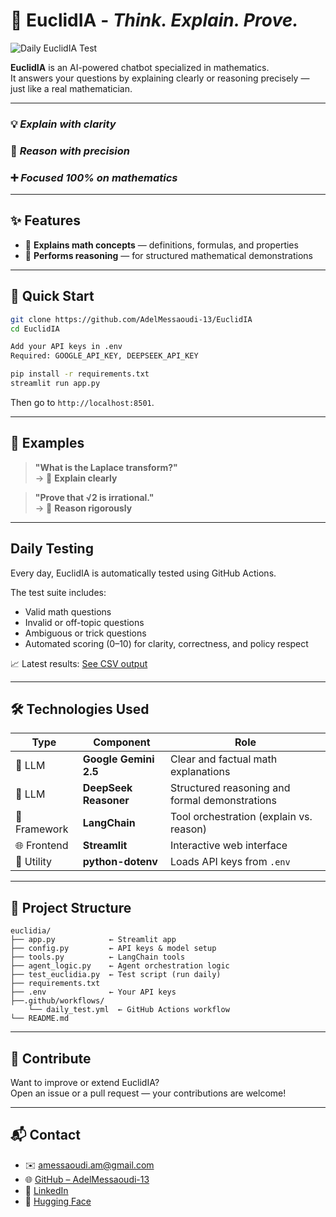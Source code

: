 # 📐 EuclidIA  - *Think. Explain. Prove.*

![Daily EuclidIA Test](https://github.com/AdelMessaoudi-13/EuclidIA/actions/workflows/daily_test.yml/badge.svg)

**EuclidIA** is an AI-powered chatbot specialized in mathematics.  
It answers your questions by explaining clearly or reasoning precisely — just like a real mathematician.

---

### 💡 *Explain with clarity*  
### 🧠 *Reason with precision*  
### ➕ *Focused 100% on mathematics*

---

## ✨ Features

- 📘 **Explains math concepts** — definitions, formulas, and properties  
- 🧠 **Performs reasoning** — for structured mathematical demonstrations

---

## 🚀 Quick Start

```bash
git clone https://github.com/AdelMessaoudi-13/EuclidIA
cd EuclidIA

Add your API keys in .env
Required: GOOGLE_API_KEY, DEEPSEEK_API_KEY

pip install -r requirements.txt
streamlit run app.py
```

Then go to `http://localhost:8501`.

---

## 💬 Examples

> **"What is the Laplace transform?"**  
> → 📘 **Explain clearly**

> **"Prove that √2 is irrational."**  
> → 🧠 **Reason rigorously**

---

## Daily Testing

Every day, EuclidIA is automatically tested using GitHub Actions.

The test suite includes:
- Valid math questions
- Invalid or off-topic questions
- Ambiguous or trick questions
- Automated scoring (0–10) for clarity, correctness, and policy respect

📈 Latest results: [See CSV output](https://github.com/AdelMessaoudi-13/EuclidIA/blob/results/euclidia_test_results.csv)

---

## 🛠 Technologies Used

| Type         | Component             | Role                                               |
|--------------|-----------------------|----------------------------------------------------|
| 🧠 LLM        | **Google Gemini 2.5** | Clear and factual math explanations                |
| 🧠 LLM        | **DeepSeek Reasoner** | Structured reasoning and formal demonstrations     |
| 🧩 Framework  | **LangChain**         | Tool orchestration (explain vs. reason)            |
| 🌐 Frontend   | **Streamlit**         | Interactive web interface                          |
| 🔐 Utility    | **python-dotenv**     | Loads API keys from `.env`                         |

---

## 📁 Project Structure

```
euclidia/
├── app.py            ← Streamlit app
├── config.py         ← API keys & model setup
├── tools.py          ← LangChain tools
├── agent_logic.py    ← Agent orchestration logic
├── test_euclidia.py  ← Test script (run daily)
├── requirements.txt
├── .env              ← Your API keys
├──.github/workflows/  
    └── daily_test.yml  ← GitHub Actions workflow
└── README.md
```

---

## 🤝 Contribute

Want to improve or extend EuclidIA?  
Open an issue or a pull request — your contributions are welcome!

---

## 📬 Contact

- ✉️ amessaoudi.am@gmail.com  
- 🌐 [GitHub – AdelMessaoudi-13](https://github.com/AdelMessaoudi-13)  
- 🔗 [LinkedIn](https://www.linkedin.com/in/adel-messaoudi-831358132)  
- 🤗 [Hugging Face](https://huggingface.co/AdelMessaoudi-13)
